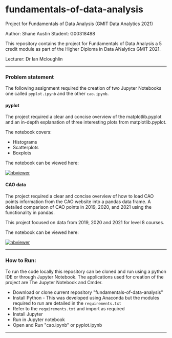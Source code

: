 # fundamentals-of-data-analysis
Project for Fundamentals of Data Analysis (GMIT Data Analytics 2021)

Author: Shane Austin
Student: G00318488

This repository contains the project for Fundamentals of Data Analysis a 5 credit module as part of the Higher Diploma in Data ANalytics GMIT 2021. 

Lecturer: Dr Ian Mcloughlin



---

### Problem statement
The following assignment required the creation of two Jupyter Notebooks one called ```pyplot.ipynb``` and the other ```cao.ipynb```.

#### pyplot 
The project required a clear and concise overview of the matplotlib.pyplot and an in-depth explanation of three interesting plots from matplotlib.pyplot.

The notebook covers:
* Histograms
* Scatterplots
* Boxplots

The notebook can be viewed here:

[![nbviewer](https://raw.githubusercontent.com/jupyter/design/master/logos/Badges/nbviewer_badge.svg)](https://nbviewer.org/github/ShanePAustin/fundamentals-of-data-analysis/blob/main/pyplot.ipynb)

#### CAO data

The project required a clear and concise overview of how to load CAO points information from the CAO website into a pandas data frame. A detailed comparison of CAO points in 2019, 2020, and 2021 using the functionality in pandas.

This project focused on data from 2019, 2020 and 2021 for level 8 courses.

The notebook can be viewed here:

[![nbviewer](https://raw.githubusercontent.com/jupyter/design/master/logos/Badges/nbviewer_badge.svg)](https://nbviewer.org/github/ShanePAustin/fundamentals-of-data-analysis/blob/main/cao.ipynb)

---

### How to Run:

To run the code locally this repository can be cloned and run using a python IDE or through Jupyter Notebook. The applications used for creation of the project are The Jupyter Notebook and Cmder.

* Download or clone current repository "fundamentals-of-data-analysis"
* Install Python - This was developed using Anaconda but the modules required to run are detailed in the ```requirements.txt```
* Refer to the ```requirements.txt``` and import as required
* Install Jupyter
* Run in Jupyter notebook
* Open and Run "cao.ipynb" or pyplot.ipynb

---






